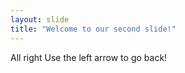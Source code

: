 ```yaml
---
layout: slide
title: "Welcome to our second slide!"
---
```

All right
Use the left arrow to go back!
